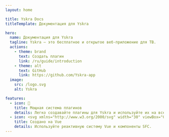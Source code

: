 ```yaml
---
layout: home

title: Yskra Docs
titleTemplate: Документация для Yskra

hero:
  name: Документация для Yskra
  tagline: Yskra — это бесплатное и открытое веб-приложение для ТВ.
  actions:
    - theme: brand
      text: Создать плагин
      link: /ru/guide/introduction
    - theme: alt
      text: GitHub
      link: https://github.com/Yskra-app  
  image:
    src: /logo.svg
    alt: Yskra

features:
  - icon: 🧩
    title: Мощная система плагинов
    details: Легко создавайте плагины для Yskra и используйте их на всех ваших устройствах.
  - icon: <svg xmlns="http://www.w3.org/2000/svg" width="30" viewBox="0 0 256 220.8"><path fill="#41B883" d="M204.8 0H256L128 220.8 0 0h97.92L128 51.2 157.44 0h47.36Z"/><path fill="#41B883" d="m0 0 128 220.8L256 0h-51.2L128 132.48 50.56 0H0Z"/><path fill="#35495E" d="M50.56 0 128 133.12 204.8 0h-47.36L128 51.2 97.92 0H50.56Z"/></svg>
    title: Создано на Vue
    details: Используйте реактивную систему Vue и компоненты SFC.
---
```

